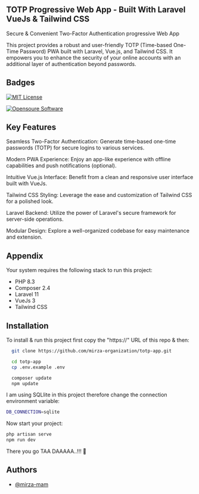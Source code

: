 ## TOTP Progressive Web App - Built With Laravel VueJs & Tailwind CSS
Secure & Convenient Two-Factor Authentication progressive Web App

This project provides a robust and user-friendly TOTP (Time-based One-Time Password) PWA built with Laravel, Vue.js, and Tailwind CSS. It empowers you to enhance the security of your online accounts with an additional layer of authentication beyond passwords.
## Badges

[![MIT License](https://img.shields.io/badge/License-MIT-green.svg)](https://choosealicense.com/licenses/mit/) 

[![Opensoure Software](https://img.shields.io/badge/Software-OPEN%20SOURCE-BLUE?style=flat&logoColor=red)](https://img.shields.io/badge/Software-OPEN%20SOURCE-BLUE?style=flat&logoColor=red)

## Key Features

Seamless Two-Factor Authentication: 
Generate time-based one-time passwords (TOTP) for secure logins to various services.

Modern PWA Experience: 
Enjoy an app-like experience with offline capabilities and push notifications (optional).

Intuitive Vue.js Interface: 
Benefit from a clean and responsive user interface built with VueJs.

Tailwind CSS Styling: 
Leverage the ease and customization of Tailwind CSS for a polished look.

Laravel Backend: 
Utilize the power of Laravel's secure framework for server-side operations.

Modular Design: 
Explore a well-organized codebase for easy maintenance and extension.
## Appendix

Your system requires the following stack to run this project:
- PHP 8.3
- Composer 2.4
- Laravel 11
- VueJs 3
- Tailwind CSS

## Installation

To install & run this project first copy the "https://" URL of this repo & then:

```bash
  git clone https://github.com/mirza-organization/totp-app.git
```
```bash
  cd totp-app
  cp .env.example .env
```
```bash
  composer update
  npm update
```
I am using SQLlite in this project therefore change the connection environment variable:
```bash
DB_CONNECTION=sqlite
```
Now start your project:
```bash
php artisan serve
npm run dev
```
There you go TAA DAAAAA..!!! 👻
    
## Authors

- [@mirza-mam](https://www.github.com/mirza-mam)

